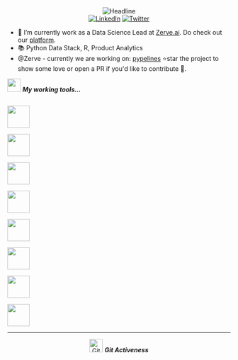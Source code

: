 <!-- Please don't remove this: Grab your social icons from https://github.com/carlsednaoui/gitsocial -->

<div>
    <div align=center>
        <img src="https://readme-typing-svg.herokuapp.com?color=%236FDA44&size=32&center=true&vCenter=true&width=600&height=50&lines=Hi+there+I'm+Kreshnaa+%F0%9F%91%8B;" alt="Headline" />
    </div>
    <div align=center>
        <a href="https://www.linkedin.com/in/kreshnaa/"><img src="https://img.shields.io/badge/Linkedin-0077b5?style=flat&logo=linkedin" alt="LinkedIn" /></a>
        <a href="https://twitter.com/_kreshnaa"><img src="https://img.shields.io/twitter/follow/_kreshnaa?style=social" alt="Twitter" /></a>
    </div>


- 🔭 I’m currently work as a Data Science Lead at [Zerve.ai](https://www.zerve.ai/). Do check out our [platform](https://app.zerve.ai/). 
- 📚 Python Data Stack, R, Product Analytics
- @Zerve - currently we are working on</b>: <a href="https://github.com/Zerve-AI/pypelines">pypelines</a> ⭐star the project to show some love or open a PR if you'd like to contribute 🤩.</li>



<img src="https://media.giphy.com/media/iY8CRBdQXODJSCERIr/giphy.gif" width="30px">&nbsp;***My working tools...***
<p align="left">
    
  <code> <img height="50" src="https://www.vectorlogo.zone/logos/python/python-icon.svg"> </code>
  <code> <img height="50" src="https://www.vectorlogo.zone/logos/r-project/r-project-official.svg"> </code>
  <code> <img height="50" src="https://www.vectorlogo.zone/logos/jupyter/jupyter-ar21.svg"> </code>
  <code> <img height="50" src="https://www.vectorlogo.zone/logos/mysql/mysql-ar21.svg"> </code>
  <code> <img height="50" src="https://upload.wikimedia.org/wikipedia/commons/thumb/e/ed/Pandas_logo.svg/768px-Pandas_logo.svg.png"> </code>
  <code> <img height="50" src="https://www.vectorlogo.zone/logos/numpy/numpy-ar21.svg"> </code>
  <code> <img height="50" src="https://raw.githubusercontent.com/valohai/ml-logos/master/scipy.svg"> </code>
  <code> <img height="50" src="https://www.vectorlogo.zone/logos/tensorflow/tensorflow-ar21.svg"> </code>
  <hr>
  <p align="center">
 <img src="https://media.giphy.com/media/W5eoZHPpUx9sapR0eu/giphy.gif" width="30px" alt="Git"/>&nbsp;<i><b>Git Activeness</b></i></p>
